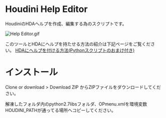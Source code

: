 # Houdini Help Editor
HoudiniのHDAヘルプを作成、編集する為のスクリプトです。

![Help Editor.gif](https://dl.dropboxusercontent.com/s/fiilusmm4sk5jnq/HelpEditor.gif?dl=0)

このツールとHDAにヘルプを持たせる方法の紹介は下記ページをご覧ください。
[HDAにヘルプを付ける方法(Pythonスクリプトのおまけ付き)](https://qiita.com/d658t/private/1737cb4e820b45f28723)

# インストール
Clone or download > Download ZIP からZIPファイルをダウンロードしてください。

解凍したフォルダ内のpython2.7libsフォルダ、OPmenu.xmlを環境変数HOUDINI_PATHが通ってる場所へコピーしてください。
